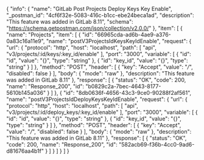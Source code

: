 {
  "info": {
    "name": "GitLab Post Projects Deploy Keys Key Enable",
    "_postman_id": "4cf6f32e-5083-416c-b1cc-ebe24beca1ad",
    "description": "This feature was added in GitLab 8.11",
    "schema": "https://schema.getpostman.com/json/collection/v2.0.0/"
  },
  "item": [
    {
      "name": "Projects",
      "item": [
        {
          "id": "66965cda-ad6b-4ae9-a376-0a83c16a11e9",
          "name": "postV3ProjectsIdKeysKeyIdEnable",
          "request": {
            "url": {
              "protocol": "http",
              "host": "localhost",
              "path": [
                "api",
                "v3/projects/:id/keys/:key_id/enable"
              ],
              "port": "3000",
              "variable": [
                {
                  "id": "id",
                  "value": "{}",
                  "type": "string"
                },
                {
                  "id": "key_id",
                  "value": "{}",
                  "type": "string"
                }
              ]
            },
            "method": "POST",
            "header": [
              {
                "key": "Accept",
                "value": "*/*",
                "disabled": false
              }
            ],
            "body": {
              "mode": "raw"
            },
            "description": "This feature was added in GitLab 8.11"
          },
          "response": [
            {
              "status": "OK",
              "code": 200,
              "name": "Response_200",
              "id": "b0829c2a-7bec-4643-8177-5610b145a036"
            }
          ]
        },
        {
          "id": "8db0636f-4656-43c3-9ce0-90288f2af561",
          "name": "postV3ProjectsIdDeployKeysKeyIdEnable",
          "request": {
            "url": {
              "protocol": "http",
              "host": "localhost",
              "path": [
                "api",
                "v3/projects/:id/deploy_keys/:key_id/enable"
              ],
              "port": "3000",
              "variable": [
                {
                  "id": "id",
                  "value": "{}",
                  "type": "string"
                },
                {
                  "id": "key_id",
                  "value": "{}",
                  "type": "string"
                }
              ]
            },
            "method": "POST",
            "header": [
              {
                "key": "Accept",
                "value": "*/*",
                "disabled": false
              }
            ],
            "body": {
              "mode": "raw"
            },
            "description": "This feature was added in GitLab 8.11"
          },
          "response": [
            {
              "status": "OK",
              "code": 200,
              "name": "Response_200",
              "id": "582acb69-f36b-4cc0-9ad6-d81676aa4b1f"
            }
          ]
        }
      ]
    }
  ]
}